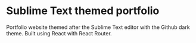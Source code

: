 # Sublime Text themed portfolio

Portfolio website themed after the Sublime Text editor with the Github dark theme. Built using React with React Router.
